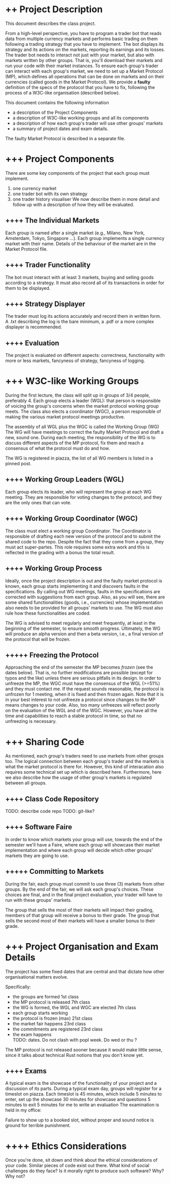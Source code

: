 ++ Project Description
====================================================================
This document describes the class project.

From a high-level perspective,
you have to program a trader bot that reads data
from multiple currency markets and performs basic trading
on them following a trading strategy that you have to
implement. The bot displays its strategy and its actions
on the markets, reporting its earnings and its losses.
The trader bot needs to interact not just with your market,
but also with markets written by other groups.
That is, you'll download their markets and
run your code with their market instances.
To ensure each group's trader can interact with each group's
market, we need to set up a Market Protocol (MP), which
defines all operations that can be done on markets and on
their currencies (called goods in the Market Protocol).
We provide a **faulty** definition of the specs of the protocol
that you  have to fix, following the process of a W3C-like
organisation (described below).

This document contains the following information
- a description of the Project Components
- a description of W3C-like working groups and all its components
- a description of how each group's trader will use other
  groups' markets
- a summary of project dates and exam details.

The faulty Market Protocol is described in a separate file.


+++ Project Components
====================================================================
There are some key components of the project that
each group must implement.
1. one currency market
2. one trader bot with its own strategy
4. one trader history visualiser
   We now describe them in more detail and follow up with a
   description of how they will be evaluated.

++++ The Individual Markets
--------------------------------------------------------------------
Each group is named after a single market (e.g., Milano,
New York, Amsterdam, Tokyo, Singapore ...).
Each group implements a single currency market with their name.
Details of the behaviour of the market are in the Market
Protocol file.

++++ Trader Functionality
--------------------------------------------------------------------
The bot must interact with at least 3 markets, buying and
selling goods according to a strategy. It must also record
all of its transactions in order for them to be displayed.

++++ Strategy Displayer
--------------------------------------------------------------------
The trader must log its actions accurately and record
them in written form.
A .txt describing the log is the bare minimum, a .pdf or
a more complex displayer is recommended.

++++ Evaluation
--------------------------------------------------------------------
The project is evaluated on different aspects:
correctness, functionality with more or less markets,
fancyness of strategy, fancyness of logging.


+++ W3C-like Working Groups
====================================================================
During the first lecture, the class will split up in groups
of 3/4 people, preferably 4.
Each group elects a leader (WGL): that person is responsible
of voicing the group's concerns when the market protocol
working group meets.
The class also elects a coordinator (WGC), a person responsible
of making the various market protocol meetings productive.

The assembly of all WGL plus the WGC is called the
Working Group (WG)
The WG will have meetings to correct the faulty Market Protocol
and draft a new, sound one.
During each meeting, the responsibility of the WG
is to discuss different aspects of the MP protocol, fix
them and reach a consensus of what the protocol must do and how.

The WG is registered in piazza, the list of all WG members
is listed in a pinned post.

++++ Working Group Leaders (WGL)
--------------------------------------------------------------------
Each group elects its leader, who will represent the group
at each WG meeting. They are responsible for voting changes
to the protocol, and they are the only ones that can vote.

++++ Working Group Coordinator (WGC)
--------------------------------------------------------------------
The class must elect a working group Coordinator.
The Coordinator is responsible of drafting each new
version of the protocol and to submit the shared code to the
repo. Despite the fact that they come from a group, they must
act super-partes.
This role requires some extra work and this is reflected
in the grading with a bonus the total result.

++++ Working Group Process
--------------------------------------------------------------------
Ideally, once the project description is out and the faulty
market protocol is known, each group starts implementing it
and discovers faults in the specifications.
By calling out WG meetings, faults in the specifications are
corrected with suggestions from each group.
Also, as you will see, there are some shared functionalities
(goods, i.e., currencies) whose implementation also needs to
be provided for all groups' markets to use.
The WG must also rule how these functionalities are coded.

The WG is advised to meet regularly and meet frequently, at
least in the beginning of the semester, to ensure smooth
progress.
Ultimately, the WG will produce an alpha version and then
a beta version, i.e., a final version of the protocol that
will be frozen.

+++++ Freezing the Protocol
--------------------------------------------------------------------
Approaching the end of the semester the MP becomes *frozen*
(see the dates below). That is, no further modifications
are possible (except for typos and the like)
unless there are serious pitfalls in its design.
In order to unfreeze the MP, the
WGC must have the consensus of the WGL (>=51%) and they
must contact me. If the request sounds reasonable, the
protocol is unfrozen for 1 meeting, when it is fixed
and then frozen again.
Note that it is in your best interest to not unfreeze
a protocol since changes to the MP means changes to your code.
Also, too many unfreezes will reflect poorly on the
evaluation of the WGL and of the WGC. However, you have
all the time and capabilities to reach a stable protocol
in time, so that no unfreezing is necessary.


+++ Sharing Code
====================================================================
As mentioned, each group's traders need to use markets from
other groups too.
The logical connection between each group's trader and the
markets is what the market protocol is there for.
However, this kind of interacation also requires some
technical set up which is described here.
Furthermore, here we also describe how the usage of other
group's markets is regulated between all groups.

++++ Class Code Repository
--------------------------------------------------------------------
TODO: describe code repo
TODO: git-like?

++++ Software Faire
--------------------------------------------------------------------
In order to know which markets your group will use, towards
the end of the semester we'll have a Faire, where each
group will showcase their market implementation and where
each group will decide which other groups' markets they
are going to use.

+++++ Committing to Markets
--------------------------------------------------------------------
During the fair, each group must commit to use
three (3)
markets from other groups.
By the end of the fair, we will ask each group's choices.
These choices are final, and in the final project
evaluation, your trader will have to run with these groups'
markets.

The group that sells the most of their markets will
impact their grading, members of that group will receive a
bonus to their grade.
The group that sells the second most of their markets
will have a smaller bonus to their grade.


+++ Project Organisation and Exam Details
====================================================================
The project has some fixed dates that are central and that
dictate how other organisational matters evolve.

Specifically:
- the groups are formed                           1st class
- the MP protocol is released                     7th class
- the WG is formed, the WGL and WGC are elected   7th class
- each group starts working
- the protocol is frozen                    (max) 21st class
- the market fair happens                         23rd class
- the commitments are registered                  23rd class
- the exam happens                     
  TODO: dates. Do not clash with popl week.
  Do wed or thu ?

The MP protocol is not released sooner because it would make
little sense, since it talks about technical Rust notions
that you don't know yet.

++++ Exams
--------------------------------------------------------------------
A typical exam is the showcase of the functionality of your
project and a discussion of its parts.
During a typical exam day, groups will register for a
timeslot on piazza.
Each timeslot is 45 minutes, which include
5 minutes to enter, set up the showcase
30 minutes for showcase and questions
5 minutes to exit
5 minutes for me to write an evaluation
The examination is held in my office:

Failure to show up to a booked slot, without proper and sound notice
is ground for terrible punishment.


++++ Ethics Considerations
====================================================================
Once you're done, sit down and think about the ethical
considerations of your code. Similar pieces of code exist
out there. What kind of social challenges do they face?
Is it morally right to produce such software? Why? Why not?


